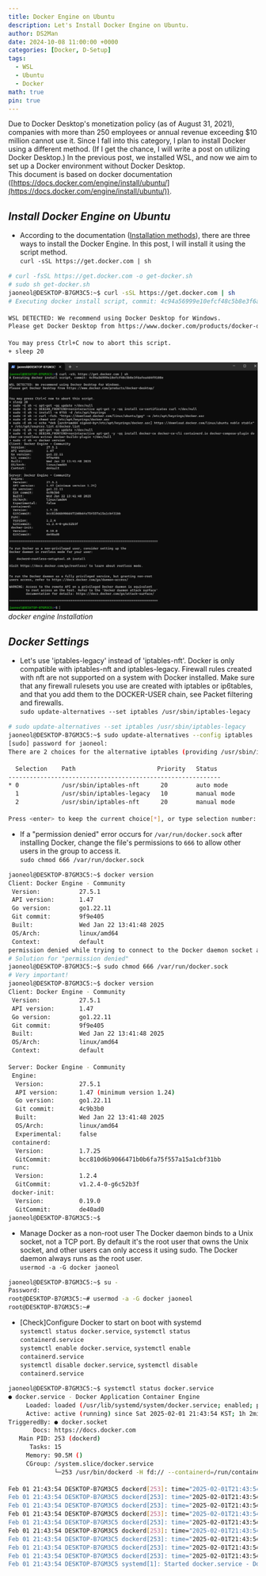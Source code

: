 ```yaml
---
title: Docker Engine on Ubuntu
description: Let's Install Docker Engine on Ubuntu.
author: DS2Man
date: 2024-10-08 11:00:00 +0000
categories: [Docker, D-Setup]
tags:
  - WSL
  - Ubuntu
  - Docker
math: true
pin: true
---
```


Due to Docker Desktop's monetization policy (as of August 31, 2021), companies with more than 250 employees or annual revenue exceeding $10 million cannot use it. Since I fall into this category, I plan to install Docker using a different method. (If I get the chance, I will write a post on utilizing Docker Desktop.) In the previous post, we installed WSL, and now we aim to set up a Docker environment without Docker Desktop.    
This document is based on docker documentation ([https://docs.docker.com/engine/install/ubuntu/](https://docs.docker.com/engine/install/ubuntu/)).

<!--
도커 데스크톱(Docker Desktop) 유료화 정책(2021년 8월 31일)으로 250명 이상의 직원을 보유하거나 연 매출이 1,000만 달러를 초과하는 기업에서는 사용이 불가능하다. 나의 경우도 여기에 해당되어 다른 방법으로 Docker 설치하려한다.(기회가 된다면 Docker Desktop을 활용하는 글을 쓰겠다.)
앞서 나는 WSL을 설치했는데 Docker Desktop 없이 Docker 환경을 구축하고자 한다.

docker의 문서(https://docs.docker.com/engine/install/ubuntu/) 기준으로 작성되었습니다.
-->

## *Install Docker Engine on Ubuntu*

- According to the documentation ([Installation methods](https://docs.docker.com/engine/install/ubuntu/)), there are three ways to install the Docker Engine. In this post, I will install it using the script method.    
	`curl -sSL https://get.docker.com | sh`        

<!--
문서(https://docs.docker.com/engine/install/ubuntu/)에 따르면 도커 엔진을 설치하는 방법은 3가지가 있다. 이번 글에서는 script를 활용하는 방법으로 설치하겠다.
-->

```bash
# curl -fsSL https://get.docker.com -o get-docker.sh
# sudo sh get-docker.sh
jaoneol@DESKTOP-B7GM3C5:~$ curl -sSL https://get.docker.com | sh
# Executing docker install script, commit: 4c94a56999e10efcf48c5b8e3f6afea464f9108e

WSL DETECTED: We recommend using Docker Desktop for Windows. 
Please get Docker Desktop from https://www.docker.com/products/docker-desktop

You may press Ctrl+C now to abort this script.
+ sleep 20
```

![docker engine Installation](/assets/img/2024-10-08-Docker-Setup2_1.png)
_docker engine Installation_

## *Docker Settings*

- Let's use 'iptables-legacy' instead of 'iptables-nft'.
	Docker is only compatible with iptables-nft and iptables-legacy. Firewall rules created with nft are not supported on a system with Docker installed. Make sure that any firewall rulesets you use are created with iptables or ip6tables, and that you add them to the DOCKER-USER chain, see Packet filtering and firewalls.    
	`sudo update-alternatives --set iptables /usr/sbin/iptables-legacy`

```bash
# sudo update-alternatives --set iptables /usr/sbin/iptables-legacy
jaoneol@DESKTOP-B7GM3C5:~$ sudo update-alternatives --config iptables
[sudo] password for jaoneol:
There are 2 choices for the alternative iptables (providing /usr/sbin/iptables).

  Selection    Path                       Priority   Status
------------------------------------------------------------
* 0            /usr/sbin/iptables-nft      20        auto mode
  1            /usr/sbin/iptables-legacy   10        manual mode
  2            /usr/sbin/iptables-nft      20        manual mode

Press <enter> to keep the current choice[*], or type selection number: 1
```

- If a "permission denied" error occurs for `/var/run/docker.sock` after installing Docker, change the file's permissions to `666` to allow other users in the group to access it.    
	`sudo chmod 666 /var/run/docker.sock`

<!--
docker 설치 후 /var/run/docker.sock의 permission denied 발생하는 경우 /var/run/docker.sock 파일의 권한을 666으로 변경하여 그룹 내 다른 사용자도 접근 가능하게 변경
-->

```bash
jaoneol@DESKTOP-B7GM3C5:~$ docker version
Client: Docker Engine - Community
 Version:           27.5.1
 API version:       1.47
 Go version:        go1.22.11
 Git commit:        9f9e405
 Built:             Wed Jan 22 13:41:48 2025
 OS/Arch:           linux/amd64
 Context:           default
permission denied while trying to connect to the Docker daemon socket at unix:///var/run/docker.sock: Get "http://%2Fvar%2Frun%2Fdocker.sock/v1.47/version": dial unix /var/run/docker.sock: connect: permission denied
# Solution for "permission denied"
jaoneol@DESKTOP-B7GM3C5:~$ sudo chmod 666 /var/run/docker.sock
# Very important!
jaoneol@DESKTOP-B7GM3C5:~$ docker version
Client: Docker Engine - Community
 Version:           27.5.1
 API version:       1.47
 Go version:        go1.22.11
 Git commit:        9f9e405
 Built:             Wed Jan 22 13:41:48 2025
 OS/Arch:           linux/amd64
 Context:           default

Server: Docker Engine - Community
 Engine:
  Version:          27.5.1
  API version:      1.47 (minimum version 1.24)
  Go version:       go1.22.11
  Git commit:       4c9b3b0
  Built:            Wed Jan 22 13:41:48 2025
  OS/Arch:          linux/amd64
  Experimental:     false
 containerd:
  Version:          1.7.25
  GitCommit:        bcc810d6b9066471b0b6fa75f557a15a1cbf31bb
 runc:
  Version:          1.2.4
  GitCommit:        v1.2.4-0-g6c52b3f
 docker-init:
  Version:          0.19.0
  GitCommit:        de40ad0
jaoneol@DESKTOP-B7GM3C5:~$ 
```

- Manage Docker as a non-root user
	The Docker daemon binds to a Unix socket, not a TCP port. By default it's the root user that owns the Unix socket, and other users can only access it using sudo. The Docker daemon always runs as the root user.    
	`usermod -a -G docker jaoneol`

<!--
Docker 데몬은 TCP 포트가 아닌 Unix 소켓에 바인딩됩니다. 기본적으로 Unix 소켓의 소유자는 root 사용자이며, 다른 사용자는 `sudo`를 사용해야만 접근할 수 있습니다. Docker 데몬은 항상 root 사용자로 실행됩니다.
-->

```bash
jaoneol@DESKTOP-B7GM3C5:~$ su - 
Password:
root@DESKTOP-B7GM3C5:~# usermod -a -G docker jaoneol
root@DESKTOP-B7GM3C5:~#
```

- [Check]Configure Docker to start on boot with systemd    
	`systemctl status docker.service`, `systemctl status containerd.service`    
	`systemctl enable docker.service`, `systemctl enable containerd.service`    
	`systemctl disable docker.service`, `systemctl disable containerd.service`    

```bash
jaoneol@DESKTOP-B7GM3C5:~$ systemctl status docker.service
● docker.service - Docker Application Container Engine
     Loaded: loaded (/usr/lib/systemd/system/docker.service; enabled; preset: enabled)
     Active: active (running) since Sat 2025-02-01 21:43:54 KST; 1h 2min ago
TriggeredBy: ● docker.socket
       Docs: https://docs.docker.com
   Main PID: 253 (dockerd)
      Tasks: 15
     Memory: 90.5M ()
     CGroup: /system.slice/docker.service
             └─253 /usr/bin/dockerd -H fd:// --containerd=/run/containerd/containerd.sock

Feb 01 21:43:54 DESKTOP-B7GM3C5 dockerd[253]: time="2025-02-01T21:43:54.574207734+09:00" level=info msg="Default bridge (docker0) is assigned with an IP a>
Feb 01 21:43:54 DESKTOP-B7GM3C5 dockerd[253]: time="2025-02-01T21:43:54.639275980+09:00" level=info msg="Loading containers: done."
Feb 01 21:43:54 DESKTOP-B7GM3C5 dockerd[253]: time="2025-02-01T21:43:54.647986556+09:00" level=warning msg="WARNING: No blkio throttle.read_bps_device sup>
Feb 01 21:43:54 DESKTOP-B7GM3C5 dockerd[253]: time="2025-02-01T21:43:54.648005314+09:00" level=warning msg="WARNING: No blkio throttle.write_bps_device su>
Feb 01 21:43:54 DESKTOP-B7GM3C5 dockerd[253]: time="2025-02-01T21:43:54.648007850+09:00" level=warning msg="WARNING: No blkio throttle.read_iops_device su>
Feb 01 21:43:54 DESKTOP-B7GM3C5 dockerd[253]: time="2025-02-01T21:43:54.648009935+09:00" level=warning msg="WARNING: No blkio throttle.write_iops_device s>
Feb 01 21:43:54 DESKTOP-B7GM3C5 dockerd[253]: time="2025-02-01T21:43:54.648018842+09:00" level=info msg="Docker daemon" commit=4c9b3b0 containerd-snapshot>
Feb 01 21:43:54 DESKTOP-B7GM3C5 dockerd[253]: time="2025-02-01T21:43:54.648175311+09:00" level=info msg="Daemon has completed initialization"
Feb 01 21:43:54 DESKTOP-B7GM3C5 dockerd[253]: time="2025-02-01T21:43:54.682162247+09:00" level=info msg="API listen on /run/docker.sock"
Feb 01 21:43:54 DESKTOP-B7GM3C5 systemd[1]: Started docker.service - Docker Application Container Engine.
```
